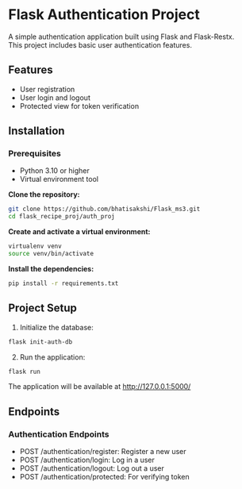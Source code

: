# Flask Authentication Project
A simple authentication application built using Flask and Flask-Restx.<br> This project includes basic user authentication features.

## Features
- User registration
- User login and logout
- Protected view for token verification
  
## Installation

### Prerequisites
- Python 3.10 or higher
- Virtual environment tool

**Clone the repository:**
```bash
git clone https://github.com/bhatisakshi/Flask_ms3.git
cd flask_recipe_proj/auth_proj
```

**Create and activate a virtual environment:**
```bash
virtualenv venv
source venv/bin/activate 
```

**Install the dependencies:**
```bash
pip install -r requirements.txt
```


## Project Setup

1. Initialize the database:
```bash
flask init-auth-db
```
2. Run the application:
```bash
flask run
```
The application will be available at http://127.0.0.1:5000/

## Endpoints

### Authentication Endpoints
- POST /authentication/register: Register a new user
- POST /authentication/login: Log in a user
- POST /authentication/logout: Log out a user
- POST /authentication/protected: For verifying token
